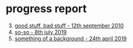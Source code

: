 # progress report

3. [good stuff, bad stuff - 12th september 2010](progress-report/3-goodstuffbadstuff)
2. [so-so - 8th july 2019](progress-report/2-so-so)
1. [something of a background - 24th april 2019](progress-report/1-somethingofabackground)
